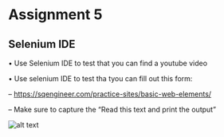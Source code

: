 # Assignment 5

## Selenium IDE

• Use Selenium IDE to test that you can find a youtube video

• Use selenium IDE to test tha tyou can fill out this form:

   – https://sqengineer.com/practice-sites/basic-web-elements/
     
   – Make sure to capture the “Read this text and print the output”


![alt text](https://github.com/maleneH/Test/blob/master/Assignment5_FrontendTest/johnDoe.jpeg)
